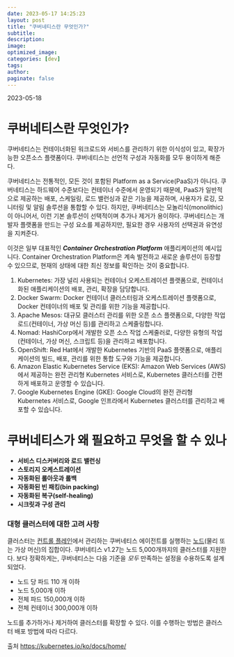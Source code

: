 ```yaml
---
date: 2023-05-17 14:25:23
layout: post
title: "쿠버네티스란 무엇인가?"
subtitle:
description:
image:
optimized_image:
categories: [dev]
tags:
author:
paginate: false
---
```

2023-05-18

# 쿠버네티스란 무엇인가?
쿠버네티스는 컨테이너화된 워크로드와 서비스를 관리하기 위한 이식성이 있고, 확장가능한 오픈소스 플랫폼이다. 쿠버네티스는 선언적 구성과 자동화를 모두 용이하게 해준다.

쿠버네티스는 전통적인, 모든 것이 포함된 Platform as a Service(PaaS)가 아니다. 쿠버네티스는 하드웨어 수준보다는 컨테이너 수준에서 운영되기 때문에, PaaS가 일반적으로 제공하는 배포, 스케일링, 로드 밸런싱과 같은 기능을 제공하며, 사용자가 로깅, 모니터링 및 알림 솔루션을 통합할 수 있다. 하지만, 쿠버네티스는 모놀리식(monolithic)이 아니어서, 이런 기본 솔루션이 선택적이며 추가나 제거가 용이하다. 쿠버네티스는 개발자 플랫폼을 만드는 구성 요소를 제공하지만, 필요한 경우 사용자의 선택권과 유연성을 지켜준다.

이것은 일부 대표적인 ***Container Orchestration Platform*** 애플리케이션의 예시입니다. Container Orchestration Platform은 계속 발전하고 새로운 솔루션이 등장할 수 있으므로, 현재의 상태에 대한 최신 정보를 확인하는 것이 중요합니다.

1. Kubernetes: 가장 널리 사용되는 컨테이너 오케스트레이션 플랫폼으로, 컨테이너화된 애플리케이션의 배포, 관리, 확장을 담당합니다.
2. Docker Swarm: Docker 컨테이너 클러스터링과 오케스트레이션 플랫폼으로, Docker 컨테이너의 배포 및 관리를 위한 기능을 제공합니다.
3. Apache Mesos: 대규모 클러스터 관리를 위한 오픈 소스 플랫폼으로, 다양한 작업로드(컨테이너, 가상 머신 등)를 관리하고 스케줄링합니다.
4. Nomad: HashiCorp에서 개발한 오픈 소스 작업 스케줄러로, 다양한 유형의 작업(컨테이너, 가상 머신, 스크립트 등)을 관리하고 배포합니다.
5. OpenShift: Red Hat에서 개발한 Kubernetes 기반의 PaaS 플랫폼으로, 애플리케이션의 빌드, 배포, 관리를 위한 통합 도구와 기능을 제공합니다.
6. Amazon Elastic Kubernetes Service (EKS): Amazon Web Services (AWS)에서 제공하는 완전 관리형 Kubernetes 서비스로, Kubernetes 클러스터를 간편하게 배포하고 운영할 수 있습니다.
7. Google Kubernetes Engine (GKE): Google Cloud의 완전 관리형 Kubernetes 서비스로, Google 인프라에서 Kubernetes 클러스터를 관리하고 배포할 수 있습니다.

# 쿠버네티스가 왜 필요하고 무엇을 할 수 있나
- **서비스 디스커버리와 로드 밸런싱**
- **스토리지 오케스트레이션**
- **자동화된 롤아웃과 롤백**
- **자동화된 빈 패킹(bin packing)**
- **자동화된 복구(self-healing)**
- **시크릿과 구성 관리**

 ### 대형 클러스터에 대한 고려 사항
클러스터는 [컨트롤 플레인](https://kubernetes.io/ko/docs/reference/glossary/?all=true#term-control-plane)에서 관리하는 쿠버네티스 에이전트를 실행하는 [노드](https://kubernetes.io/ko/docs/concepts/architecture/nodes/)(물리 또는 가상 머신)의 집합이다. 쿠버네티스 v1.27는 노드 5,000개까지의 클러스터를 지원한다. 보다 정확하게는, 쿠버네티스는 다음 기준을 *모두* 만족하는 설정을 수용하도록 설계되었다.

- 노드 당 파드 110 개 이하
- 노드 5,000개 이하
- 전체 파드 150,000개 이하
- 전체 컨테이너 300,000개 이하

노드를 추가하거나 제거하여 클러스터를 확장할 수 있다. 이를 수행하는 방법은 클러스터 배포 방법에 따라 다르다.

출처
https://kubernetes.io/ko/docs/home/